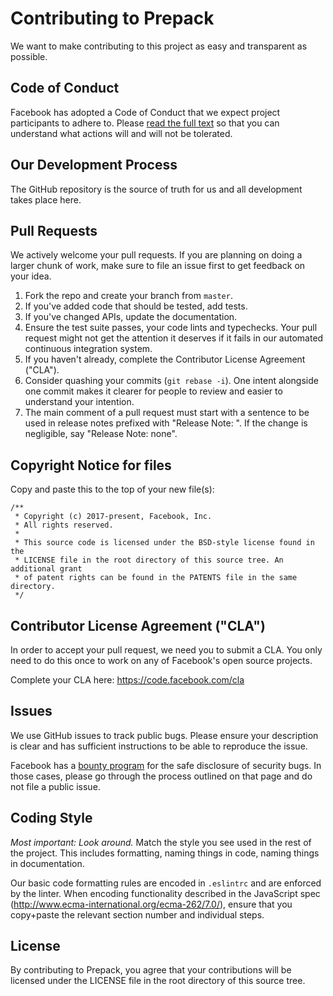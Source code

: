 # Contributing to Prepack
We want to make contributing to this project as easy and transparent as
possible.

## Code of Conduct

Facebook has adopted a Code of Conduct that we expect project participants to adhere to. Please [read the full text](https://code.facebook.com/pages/876921332402685/open-source-code-of-conduct) so that you can understand what actions will and will not be tolerated.

## Our Development Process
The GitHub repository is the source of truth for us and all development takes place here.

## Pull Requests
We actively welcome your pull requests. If you are planning on doing a larger chunk of work, make sure to file an issue first to get feedback on your idea.

1. Fork the repo and create your branch from `master`.
2. If you've added code that should be tested, add tests.
3. If you've changed APIs, update the documentation.
4. Ensure the test suite passes, your code lints and typechecks. Your pull request might not get the attention it deserves if it fails in our automated continuous integration system.
5. If you haven't already, complete the Contributor License Agreement ("CLA").
6. Consider quashing your commits (`git rebase -i`). One intent alongside one commit makes it clearer for people to review and easier to understand your intention.
7. The main comment of a pull request must start with a sentence to be used in release notes prefixed with "Release Note: ". If the change is negligible, say "Release Note: none".

## Copyright Notice for files

Copy and paste this to the top of your new file(s):

```
/**
 * Copyright (c) 2017-present, Facebook, Inc.
 * All rights reserved.
 *
 * This source code is licensed under the BSD-style license found in the
 * LICENSE file in the root directory of this source tree. An additional grant
 * of patent rights can be found in the PATENTS file in the same directory.
 */
```

## Contributor License Agreement ("CLA")
In order to accept your pull request, we need you to submit a CLA. You only need
to do this once to work on any of Facebook's open source projects.

Complete your CLA here: <https://code.facebook.com/cla>

## Issues
We use GitHub issues to track public bugs. Please ensure your description is
clear and has sufficient instructions to be able to reproduce the issue.

Facebook has a [bounty program](https://www.facebook.com/whitehat/) for the safe
disclosure of security bugs. In those cases, please go through the process
outlined on that page and do not file a public issue.

## Coding Style
*Most important: Look around.* Match the style you see used in the rest of the project. This includes formatting, naming things in code, naming things in documentation.

Our basic code formatting rules are encoded in `.eslintrc` and are enforced by the linter.
When encoding functionality described in the JavaScript spec (http://www.ecma-international.org/ecma-262/7.0/), 
ensure that you copy+paste the relevant section number and individual steps.

## License
By contributing to Prepack, you agree that your contributions will be licensed
under the LICENSE file in the root directory of this source tree.
